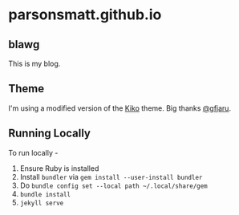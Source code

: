 # parsonsmatt.github.io

## blawg

This is my blog.

## Theme

I'm using a modified version of the [Kiko](http://github.com/gfjaru/Kiko) theme. Big thanks [@gfjaru](https://twitter.com/gfjaru).

## Running Locally

To run locally -

1. Ensure Ruby is installed
2. Install `bundler` via `gem install --user-install bundler`
3. Do `bundle config set --local path ~/.local/share/gem`
3. `bundle install`
4. `jekyll serve`
